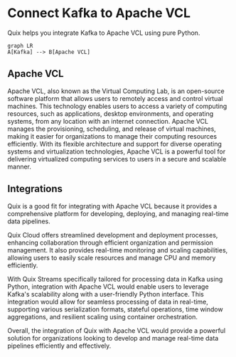 # Connect Kafka to Apache VCL

Quix helps you integrate Kafka to Apache VCL using pure Python.

```mermaid
graph LR
A[Kafka] --> B[Apache VCL]
```

## Apache VCL

Apache VCL, also known as the Virtual Computing Lab, is an open-source software platform that allows users to remotely access and control virtual machines. This technology enables users to access a variety of computing resources, such as applications, desktop environments, and operating systems, from any location with an internet connection. Apache VCL manages the provisioning, scheduling, and release of virtual machines, making it easier for organizations to manage their computing resources efficiently. With its flexible architecture and support for diverse operating systems and virtualization technologies, Apache VCL is a powerful tool for delivering virtualized computing services to users in a secure and scalable manner.

## Integrations

Quix is a good fit for integrating with Apache VCL because it provides a comprehensive platform for developing, deploying, and managing real-time data pipelines. 

Quix Cloud offers streamlined development and deployment processes, enhancing collaboration through efficient organization and permission management. It also provides real-time monitoring and scaling capabilities, allowing users to easily scale resources and manage CPU and memory efficiently. 

With Quix Streams specifically tailored for processing data in Kafka using Python, integration with Apache VCL would enable users to leverage Kafka's scalability along with a user-friendly Python interface. This integration would allow for seamless processing of data in real-time, supporting various serialization formats, stateful operations, time window aggregations, and resilient scaling using container orchestration.

Overall, the integration of Quix with Apache VCL would provide a powerful solution for organizations looking to develop and manage real-time data pipelines efficiently and effectively.

